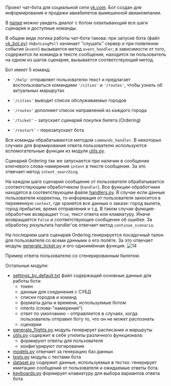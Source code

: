 Проект чат-бота для социальной сети [vk.com](http://www.vk.com). Бот создан для информирования и продажи авиабилетов вымешенной авиакомпании.

В [папке]( https://github.com/kirillsdnv/vk_chat_bot/tree/master/external_data/dialog ) можно увидеть диалог с ботом охватывающий все шаги сценария и доступные команды.

В общем виде логика работы чат-бота такова:
при запуске бота (файл [vk_bot.py](https://github.com/kirillsdnv/vk_chat_bot/blob/master/vk_bot.py)) `VkBotLongPoll` начинает "слушать" сервер
и при появлении события (`event`) вызывается метод `event_handler`; 
в зависимости от того, содержится ли команда в тексте сообщения, находится ли пользователь на одном из шагов сценария, вызывается соответствующий метод.

Бот имеет 5 команд:
  * `'/help'` отправляет пользователю текст и предлагает воспользоваться командами `'/cities'` и `'/routes'`, чтобы узнать об актуальных маршрутах
  * `'/cities'` выводит список обслуживаемых городов
  * `'/routes'` дополняет список направлений из каждого города

  * `'/ticket'` - запускает сценарий покупки билета (Ordering)
  * `'/restart'` - перезапускает бота

Все команды обрабатываются методом `commands_handler`.
В некоторых случаях для формирования ответа пользователю используются вспомогательные функции из модуля [utils.py](https://github.com/kirillsdnv/vk_chat_bot/blob/master/utils.py).

Сценарий Ordering так же запускается при наличии в сообщении ключевого слова-намерения `intent` в тексте сообщения.
За это отвечает метод `intent_searching`.

На каждом шаге сценария сообщение от пользователя обрабатывается соответствующим обработчиком (`handler`). Все функции-обработчики находятся в соответствующем файле
[handlers.py](https://github.com/kirillsdnv/vk_chat_bot/blob/master/handlers.py). В случае если данные пользователя корректны,
то информация от пользователя заносится в переменную `context`, где хранятся все данные о заказе: город вылета, город прибытия, время отправления и т.д.
В таком случае функция-обработчик возвращает `True`, текст ответа или клавиатуру. Иначе возвращается `False` и соответствующее сообщение об ошибке.
За обработку результата handler'ов отвечает метод `continue_scenario`.

На последнем шаге сценария Ordering генерируется посадочный талон для пользователя со всеми данными о его полёте.
За это отвечает модуль [generate_ticket.py](https://github.com/kirillsdnv/vk_chat_bot/blob/master/generate_ticket.py) и его одноимённая функция.
![14](https://user-images.githubusercontent.com/80598880/171870798-a9d28117-62f5-47f0-859e-d75aae9ea893.jpg)

Пример ответа пользователю со сгенерированным билетом.

Остальные модули:
  - [settings_by_default.txt](https://github.com/kirillsdnv/vk_chat_bot/blob/master/settings_by_default.txt) файл содержащий основные данные для работы бота:
      - токен
      - данные для соединения с СУБД
      - списки городов и команд
      - форматы даты и времени, используемые ботом
      - intents (слова-"намерения")
      - ответ по умолчанию - отправляется в случаях, когда пользователь отправил боту то, что он не может распознать
      - сценарии
  - [generate_flights.py](https://github.com/kirillsdnv/vk_chat_bot/blob/master/generate_flights.py) модуль генерирует расписание и маршруты
  - [utils.py](https://github.com/kirillsdnv/vk_chat_bot/blob/master/utils.py) содержит в себе утилиты различного функционала:
    - формируют ответы для пользователя
    - конфигурируют логирование
  - [models.py](https://github.com/kirillsdnv/vk_chat_bot/blob/master/models.py) отвечает за генерацию баз данных
  - [tests.py](https://github.com/kirillsdnv/vk_chat_bot/blob/master/tests.py) модуль с тестами бота
  - [dataset.py](https://github.com/kirillsdnv/vk_chat_bot/blob/master/dataset.py) содержит данные, используемые в тестах:
    генерирует имитацию сообщений от пользователя и ожидаемые ответы бота.
  - [keyboards.py](https://github.com/kirillsdnv/vk_chat_bot/blob/master/keyboards.py) формирует клавиатуру для выбора вариантов ответа бота

 
